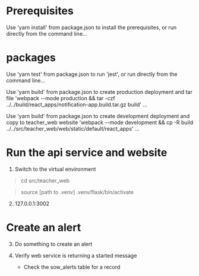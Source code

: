 # Prerequisites

Use 'yarn install' from package.json to install the prerequisites, or run directly from the command line...

# packages

Use 'yarn test' from package.json to run 'jest', or run directly from the command line...

Use 'yarn build' from package.json to create production deployment and tar file 'webpack --mode production && tar -czf ../../build/react_apps/notification-app.build.tar.gz build' ...

Use 'yarn build' from package.json to create development deployment and copy to teacher_web website 'webpack --mode development && cp -R build ../../src/teacher_web/web/static/default/react_apps' ...

# Run the api service and website

1. Switch to the virtual environment

> cd src/teacher_web

> source [path to .venv] .venv/flask/bin/activate

2. 127.0.0.1:3002

# Create an alert

3. Do something to create an alert

4. Verify web service is returning a started message
    - Check the sow_alerts table for a record